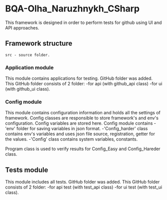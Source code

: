 # BQA-Olha_Naruzhnykh_CSharp
This framework is designed in order to perform tests for github using  UI and API approaches.

## Framework structure
    src - source folder.
### Application module
This module contains applications for testing. GitHub folder was added.
This GitHub folder consists of 2 folder:
 -for api (with github_api class)
 -for ui (with github_ui class).

### Config module
This module contains configuration information and holds all the settings of framework.
Config classes are responsible to store framework's and env's configuration. Config variables are stored here.
Config module contains
 -'env' folder for saving variables in json format.
 -'Config_harder' class contains env's variables and uses json file source, registration, getter for the values.
 -'Config' class contains system variables, constants.

 Program class is used to verify results for Config_Easy and Config_Hareder class.

## Tests module
This module includes all tests. GitHub folder was added.
This GitHub folder consists of 2 folder:
 -for api test (with test_api class)
 -for ui test (with test_ui class).
